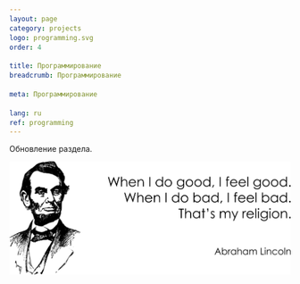 ```yaml
---
layout: page
category: projects
logo: programming.svg
order: 4

title: Программирование
breadcrumb: Программирование

meta: Программирование

lang: ru
ref: programming
---
```


Обновление раздела.  

<a data-fancybox="gallery" href="/img/programming/Lincoln.png"><img src="/img/programming/Lincoln.png" alt=""></a>
